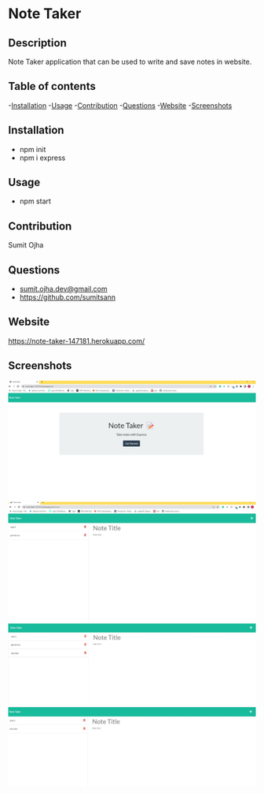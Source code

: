 # Note Taker

## Description

Note Taker application that can be used to write and save notes in website.

## Table of contents

-[Installation](#Installation) -[Usage](#Usage) -[Contribution](#Contribution) -[Questions](#Questions) -[Website](#Website) -[Screenshots](#Screenshots)

## Installation

- npm init
- npm i express

## Usage

- npm start

## Contribution

Sumit Ojha

## Questions

- sumit.ojha.dev@gmail.com
- https://github.com/sumitsann

## Website

https://note-taker-147181.herokuapp.com/

## Screenshots

![](./public/assets/images/Screenshot-1.jpg)
![](./public/assets/images/Screenshot-2.jpg)
![](./public/assets/images/Screenshot-3.jpg)
![](./public/assets/images/Screenshot-4.jpg)
